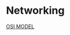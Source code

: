 # Networking

[OSI MODEL](https://docs.google.com/presentation/d/1oKBOg-0X9_PTyyLrtbfn5Ixu9o2oUkXd2TRWrPAquu4/edit?usp=sharing)
